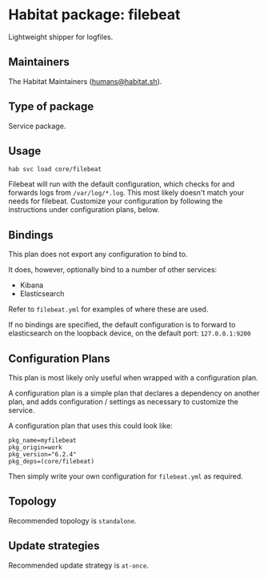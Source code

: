# Habitat package: filebeat

Lightweight shipper for logfiles.

## Maintainers

The Habitat Maintainers (humans@habitat.sh).

## Type of package

Service package.

## Usage

```
hab svc load core/filebeat
```

Filebeat will run with the default configuration, which checks for and forwards logs from `/var/log/*.log`. This most likely doesn't match your needs for filebeat. Customize your configuration by following the instructions under configuration plans, below.

## Bindings

This plan does not export any configuration to bind to.

It does, however, optionally bind to a number of other services:

* Kibana
* Elasticsearch

Refer to `filebeat.yml` for examples of where these are used.

If no bindings are specified, the default configuration is to forward to elasticsearch on the loopback device, on the default port: `127.0.0.1:9200`

## Configuration Plans

This plan is most likely only useful when wrapped with a configuration plan.

A configuration plan is a simple plan that declares a dependency on another plan, and adds configuration / settings as necessary to customize the service.

A configuration plan that uses this could look like:

```
pkg_name=myfilebeat
pkg_origin=work
pkg_version="6.2.4"
pkg_deps=(core/filebeat)
```

Then simply write your own configuration for `filebeat.yml` as required.

## Topology

Recommended topology is `standalone`.

## Update strategies

Recommended update strategy is `at-once`.
